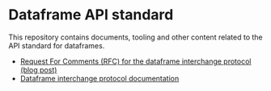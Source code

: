 # Dataframe API standard

This repository contains documents, tooling and other content related to the
API standard for dataframes.

- [Request For Comments (RFC) for the dataframe interchange protocol (blog post)](https://data-apis.org/blog/dataframe_protocol_rfc/)
- [Dataframe interchange protocol documentation](https://data-apis.org/dataframe-protocol/latest/index.html)
